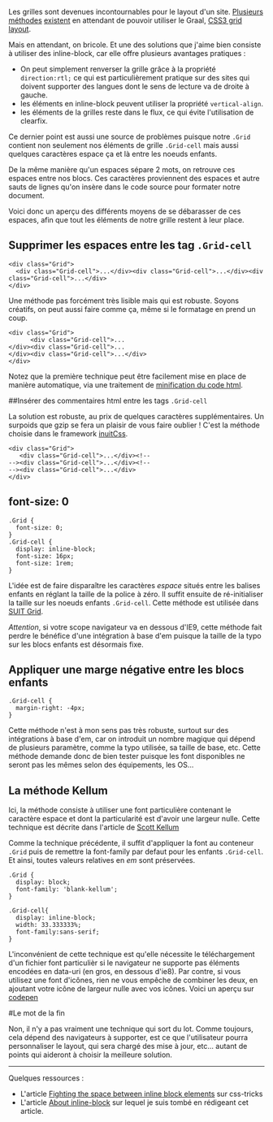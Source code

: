 Les grilles sont devenues incontournables pour le layout d'un site.
[Plusieurs](http://justifygrid.com/#methodology) [méthodes](https://github.com/suitcss/components-grid)  [existent](http://www.palantir.net/blog/responsive-design-s-dirty-little-secret) en attendant de pouvoir utiliser le Graal, [CSS3 grid layout](http://dev.w3.org/csswg/css-grid/).

Mais en attendant, on bricole. Et une des solutions que j'aime bien consiste à utiliser des inline-block, car elle offre plusieurs avantages pratiques :

- On peut simplement renverser la grille grâce à la propriété  `direction:rtl;` ce qui est particulièrement pratique sur des sites qui doivent supporter des langues dont le sens de lecture va de droite à gauche.
- les éléments en inline-block peuvent utiliser la propriété `vertical-align`.
- les éléments de la grilles reste dans le flux, ce qui évite l'utilisation de clearfix.

Ce dernier point est aussi une source de problèmes puisque notre `.Grid` contient non seulement nos éléments de grille `.Grid-cell` mais aussi quelques caractères espace ça et là entre les noeuds enfants.

De la même manière qu'un espaces sépare 2 mots, on retrouve ces espaces entre nos blocs. Ces caractères proviennent des espaces et autre sauts de lignes qu'on insère dans le code source pour formater notre document.

Voici donc un aperçu des différents moyens de se débarasser de ces espaces, afin que tout les éléments de notre grille restent à leur place.


## Supprimer les espaces entre les tag `.Grid-cell`

```
<div class="Grid">
  <div class="Grid-cell">...</div><div class="Grid-cell">...</div><div class="Grid-cell">...</div>
</div>
```

Une méthode pas forcément très lisible mais qui est robuste. Soyons créatifs,
on peut aussi faire comme ça, même si le formatage en prend un coup.

```
<div class="Grid">
      <div class="Grid-cell">...
</div><div class="Grid-cell">...
</div><div class="Grid-cell">...</div>
</div>
```

Notez que la première technique peut être facilement mise en place de manière automatique, via une traitement de [minification du code html](https://github.com/kangax/html-minifier).


##Insérer des commentaires html entre les tags `.Grid-cell`

La solution est robuste, au prix de quelques caractères supplémentaires. Un surpoids que gzip se fera un plaisir de vous faire oublier !
C'est la méthode choisie dans le framework [inuitCss](https://github.com/csswizardry/inuit.css/blob/master/objects/_grids.scss).
```
<div class="Grid">
   <div class="Grid-cell">...</div><!--
--><div class="Grid-cell">...</div><!--
--><div class="Grid-cell">...</div>
</div>
```


## font-size: 0

```
.Grid {
  font-size: 0;
}
.Grid-cell {
  display: inline-block;
  font-size: 16px;
  font-size: 1rem;
}
```

L'idée est de faire disparaître les caractères _espace_ situés entre les balises enfants en réglant la taille de la police à zéro. Il suffit ensuite de ré-initialiser la taille sur les noeuds enfants `.Grid-cell`. Cette méthode est utilisée dans [SUIT Grid](https://github.com/suitcss/components-grid).

*Attention*, si votre scope navigateur va en dessous d'IE9, cette méthode fait perdre le bénéfice d'une intégration à base d'em puisque la taille de la typo sur les blocs enfants est désormais fixe.



## Appliquer une marge négative entre les blocs enfants
```
.Grid-cell {
  margin-right: -4px;
}
```
Cette méthode n'est à mon sens pas très robuste, surtout sur des intégrations à base d'em, car on introduit un nombre magique qui dépend de plusieurs paramètre, comme la typo utilisée, sa taille de base, etc. Cette méthode demande donc de bien tester puisque les font disponibles ne seront pas les mêmes selon des équipements, les OS...



## La méthode Kellum
Ici, la méthode consiste à utiliser une font particulière contenant le caractère espace et dont la particularité est d'avoir une largeur nulle. Cette technique est décrite dans l'article de [Scott Kellum](http://scottkellum.com/2013/10/25/the-new-kellum-method.html)

Comme la technique précédente, il suffit d'appliquer la font au conteneur `.Grid` puis de remettre la font-family par defaut pour les enfants `.Grid-cell`. Et ainsi, toutes valeurs relatives en _em_ sont préservées.


```
.Grid {
  display: block;
  font-family: 'blank-kellum';
}

.Grid-cell{
  display: inline-block;
  width: 33.333333%;
  font-family:sans-serif;
}
```


L'inconvénient de cette technique est qu'elle nécessite le téléchargement d'un fichier font particulièr si le navigateur ne supporte pas éléments encodées en data-uri (en gros, en dessous d'ie8). Par contre, si vous utilisez une font d'icônes, rien ne vous empêche de combiner les deux, en ajoutant votre icône de largeur nulle avec vos icônes. Voici un aperçu sur [codepen](http://codepen.io/lionelB/pen/fvyjH)

#Le mot de la fin

Non, il n'y a pas vraiment une technique qui sort du lot. Comme toujours, cela dépend des navigateurs à supporter, est ce que l'utilisateur pourra personnaliser le layout, qui sera chargé des mise à jour, etc... autant de points qui aideront à choisir la meilleure solution.



----

Quelques ressources :

- L'article [Fighting the space between inline block elements](http://css-tricks.com/fighting-the-space-between-inline-block-elements/) sur css-tricks
- L'article [About inline-block](http://webdesigner-webdeveloper.com/weblog/about-inline-blocks/) sur lequel je suis tombé en rédigeant cet article.
